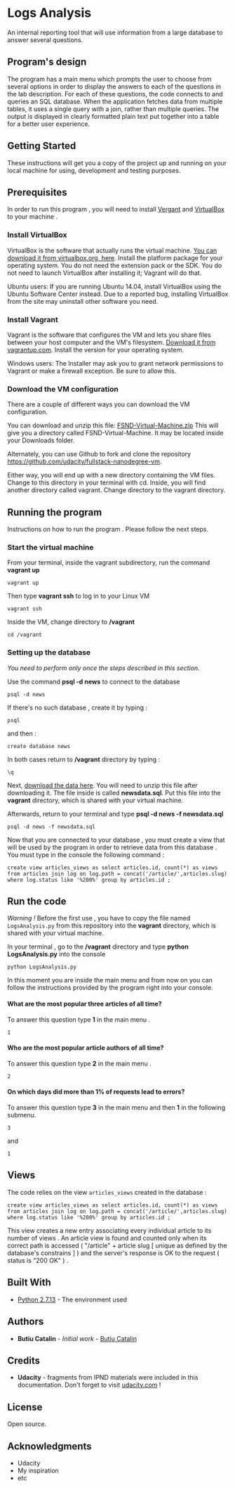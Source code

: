 # Logs Analysis

An internal reporting tool that will use information from a large database to answer several questions.

## Program's design

The program has a main menu which prompts the user to choose from several options in order to display the answers to each of the questions in the lab description. For each of these questions, the code connects to and queries an SQL database. When the application fetches data from multiple tables, it uses a single query with a join, rather than multiple queries. The output is displayed in clearly formatted plain text put together into a table for a better user experience.

## Getting Started

These instructions will get you a copy of the project up and running on your local machine for using, development and testing purposes.

## Prerequisites

In order to run this program , you will need to install [Vergant](https://www.vagrantup.com/) and [VirtualBox](https://www.virtualbox.org/wiki/Downloads) to your machine .

### Install VirtualBox

VirtualBox is the software that actually runs the virtual machine. [You can download it from virtualbox.org, here](https://www.virtualbox.org/wiki/Downloads). Install the platform package for your operating system. You do not need the extension pack or the SDK. You do not need to launch VirtualBox after installing it; Vagrant will do that.

Ubuntu users: If you are running Ubuntu 14.04, install VirtualBox using the Ubuntu Software Center instead. Due to a reported bug, installing VirtualBox from the site may uninstall other software you need.

### Install Vagrant

Vagrant is the software that configures the VM and lets you share files between your host computer and the VM's filesystem. [Download it from vagrantup.com](https://www.vagrantup.com/downloads.html). Install the version for your operating system.

Windows users: The Installer may ask you to grant network permissions to Vagrant or make a firewall exception. Be sure to allow this.

### Download the VM configuration

There are a couple of different ways you can download the VM configuration.

You can download and unzip this file: [FSND-Virtual-Machine.zip](https://d17h27t6h515a5.cloudfront.net/topher/2017/August/59822701_fsnd-virtual-machine/fsnd-virtual-machine.zip) This will give you a directory called FSND-Virtual-Machine. It may be located inside your Downloads folder.

Alternately, you can use Github to fork and clone the repository https://github.com/udacity/fullstack-nanodegree-vm.

Either way, you will end up with a new directory containing the VM files. Change to this directory in your terminal with cd. Inside, you will find another directory called vagrant. Change directory to the vagrant directory.

## Running the program

Instructions on how to run the program . Please follow the next steps.

### Start the virtual machine

From your terminal, inside the vagrant subdirectory, run the command  **vagrant up**

```
vagrant up
```

Then type **vagrant ssh** to log in to your Linux VM

```
vagrant ssh
```

Inside the VM, change directory to **/vagrant**

```
cd /vagrant
```

### Setting up the database

*You need to perform only once the steps described in this section.*

Use the command **psql -d news** to connect to the database

```
psql -d news
```

If there's no such database , create it by typing :

```
psql
```

and then :

```
create database news
```

In both cases return to **/vagrant** directory by typing :

```
\q
```

Next, [download the data here](https://d17h27t6h515a5.cloudfront.net/topher/2016/August/57b5f748_newsdata/newsdata.zip). You will need to unzip this file after downloading it. The file inside is called **newsdata.sql**. Put this file into the **vagrant** directory, which is shared with your virtual machine.

Afterwards, return to your terminal and type **psql -d news -f newsdata.sql**

```
psql -d news -f newsdata.sql
```

Now that you are connected to your database , you must create a view that will be used by the program in order to retrieve data from this database . You must type in the console the following command :

```
create view articles_views as select articles.id, count(*) as views from articles join log on log.path = concat('/article/',articles.slug) where log.status like '%200%' group by articles.id ;
```

## Run the code

*Warning !*
Before the first use , you have to copy the file named `LogsAnalysis.py` from this repository into the **vagrant** directory, which is shared with your virtual machine.

In your terminal , go to the **/vagrant** directory and type **python LogsAnalysis.py** into the console

```
python LogsAnalysis.py
```

In this moment you are inside the main menu and from now on you can follow the instructions provided by the program right into your console.

#### What are the most popular three articles of all time?

To answer this question type **1** in the main menu .

```
1
```

#### Who are the most popular article authors of all time?

To answer this question type **2** in the main menu .

```
2
```

#### On which days did more than 1% of requests lead to errors?

To answer this question type **3** in the main menu and then **1** in the following submenu.

```
3
```
and

```
1
```

## Views

The code relies on the view `articles_views` created in the database :

```
create view articles_views as select articles.id, count(*) as views from articles join log on log.path = concat('/article/',articles.slug) where log.status like '%200%' group by articles.id ;
```

This view creates a new entry associating every individual article to its number of views . An article view is found and counted only when its correct path is accessed ( "/article" + article slug [ unique as defined by the database's constrains ] ) and the server's response is OK to the request ( status is "200 OK" ) .

## Built With

* [Python 2.7.13](https://www.python.org/downloads/release/python-2713/) - The environment used

## Authors

* **Butiu Catalin** - *Initial work* - [Butiu Catalin](https://github.com/butiucatalin)

## Credits

* **Udacity** - fragments from IPND materials were included in this documentation. Don't forget to visit [udacity.com](https://www.udacity.com/) !

## License

Open source.

## Acknowledgments

* Udacity
* My inspiration
* etc

